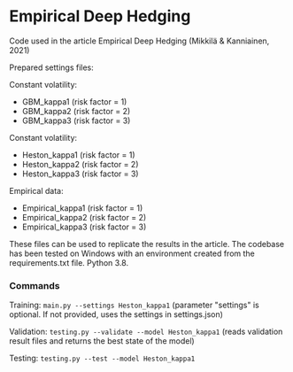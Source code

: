 # Empirical Deep Hedging

Code used in the article Empirical Deep Hedging (Mikkilä & Kanniainen, 2021)

Prepared settings files:

Constant volatility:
- GBM_kappa1 (risk factor = 1)
- GBM_kappa2 (risk factor = 2)
- GBM_kappa3 (risk factor = 3)

Constant volatility:
- Heston_kappa1 (risk factor = 1)
- Heston_kappa2 (risk factor = 2)
- Heston_kappa3 (risk factor = 3)

Empirical data:
- Empirical_kappa1 (risk factor = 1)
- Empirical_kappa2 (risk factor = 2)
- Empirical_kappa3 (risk factor = 3)

These files can be used to replicate the results in the article. The codebase has been tested on Windows with an environment created from the requirements.txt file. Python 3.8.

### Commands

Training: `main.py --settings Heston_kappa1` (parameter "settings" is optional. If not provided, uses the settings in settings.json)

Validation: `testing.py --validate --model Heston_kappa1` (reads validation result files and returns the best state of the model)

Testing: `testing.py --test --model Heston_kappa1` 
